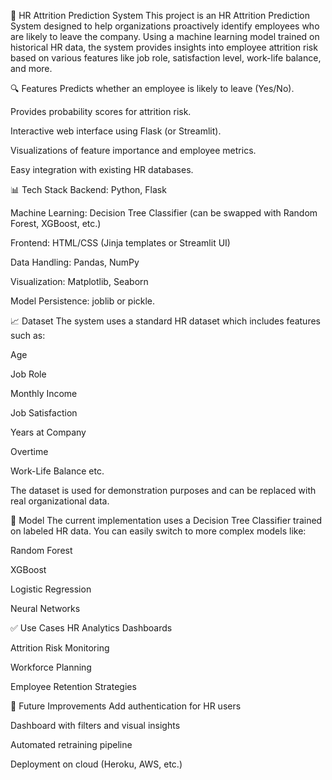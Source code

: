 💼 HR Attrition Prediction System
This project is an HR Attrition Prediction System designed to help organizations proactively identify employees who are likely to leave the company. Using a machine learning model trained on historical HR data, the system provides insights into employee attrition risk based on various features like job role, satisfaction level, work-life balance, and more.



🔍 Features
Predicts whether an employee is likely to leave (Yes/No).

Provides probability scores for attrition risk.

Interactive web interface using Flask (or Streamlit).

Visualizations of feature importance and employee metrics.

Easy integration with existing HR databases.


📊 Tech Stack
Backend: Python, Flask

Machine Learning: Decision Tree Classifier (can be swapped with Random Forest, XGBoost, etc.)

Frontend: HTML/CSS (Jinja templates or Streamlit UI)

Data Handling: Pandas, NumPy

Visualization: Matplotlib, Seaborn

Model Persistence: joblib or pickle.



📈 Dataset
The system uses a standard HR dataset which includes features such as:

Age

Job Role

Monthly Income

Job Satisfaction

Years at Company

Overtime

Work-Life Balance  etc.

The dataset is used for demonstration purposes and can be replaced with real organizational data.



🧠 Model
The current implementation uses a Decision Tree Classifier trained on labeled HR data. You can easily switch to more complex models like:

Random Forest

XGBoost

Logistic Regression

Neural Networks


✅ Use Cases
HR Analytics Dashboards

Attrition Risk Monitoring

Workforce Planning

Employee Retention Strategies


📌 Future Improvements
Add authentication for HR users

Dashboard with filters and visual insights

Automated retraining pipeline

Deployment on cloud (Heroku, AWS, etc.)
